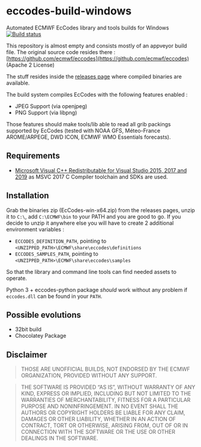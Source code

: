 # eccodes-build-windows

Automated ECMWF EcCodes library and tools builds for Windows [![Build status](https://ci.appveyor.com/api/projects/status/uc0igp7jhnu844tw?svg=true)](https://ci.appveyor.com/project/moonpyk/eccodes-build-windows)


This repository is almost empty and consists mostly of an appveyor build file. 
The original source code resides there : [https://github.com/ecmwf/eccodes](https://github.com/ecmwf/eccodes) (Apache 2 License)

The stuff resides inside the [releases page](https://github.com/moonpyk/eccodes-build-windows/releases) where compiled binaries are available.

The build system compiles EcCodes with the following features enabled :

  * JPEG Support (via openjpeg)
  * PNG Support (via libpng)

Those features should make tools/lib able to read all grib packings supported by EcCodes (tested with NOAA GFS, Méteo-France AROME/ARPEGE, DWD ICON, ECMWF WMO Essentials forecasts).

## Requirements

 * [Microsoft Visual C++ Redistributable for Visual Studio 2015, 2017 and 2019](https://aka.ms/vs/16/release/vc_redist.x64.exe) as MSVC 2017 C Compiler toolchain and SDKs are used.

## Installation

Grab the binaries zip (EcCodes-win-x64.zip) from the releases pages, unzip it to `C:\`, add `C:\ECMWF\bin` to your PATH and you are good to go.
If you decide to unzip it anywhere else you will have to create 2 additional environment variables :

  * `ECCODES_DEFINITION_PATH`, pointing to `<UNZIPPED_PATH>\ECMWF\share\eccodes\definitions`
  * `ECCODES_SAMPLES_PATH`, pointing to `<UNZIPPED_PATH>\ECMWF\share\eccodes\samples`

So that the library and command line tools can find needed assets to operate.

Python 3 + eccodes-python package _should_ work without any problem if `eccodes.dll` can be found in your `PATH`.

## Possible evolutions

  * 32bit build
  * Chocolatey Package

## Disclaimer

> THOSE ARE UNOFFICIAL BUILDS, NOT ENDORSED BY THE ECMWF ORGANIZATION, PROVIDED WITHOUT ANY SUPPORT.

> THE SOFTWARE IS PROVIDED “AS IS”, WITHOUT WARRANTY OF ANY KIND, EXPRESS OR IMPLIED, INCLUDING BUT NOT LIMITED TO THE WARRANTIES OF MERCHANTABILITY, FITNESS FOR A PARTICULAR PURPOSE AND NONINFRINGEMENT. IN NO EVENT SHALL THE AUTHORS OR COPYRIGHT HOLDERS BE LIABLE FOR ANY CLAIM, DAMAGES OR OTHER LIABILITY, WHETHER IN AN ACTION OF CONTRACT, TORT OR OTHERWISE, ARISING FROM, OUT OF OR IN CONNECTION WITH THE SOFTWARE OR THE USE OR OTHER DEALINGS IN THE SOFTWARE.
